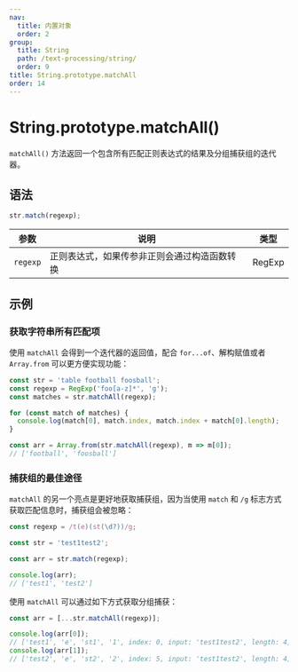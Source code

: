 ```yaml
---
nav:
  title: 内置对象
  order: 2
group:
  title: String
  path: /text-processing/string/
  order: 9
title: String.prototype.matchAll
order: 14
---
```


# String.prototype.matchAll()

`matchAll()` 方法返回一个包含所有匹配正则表达式的结果及分组捕获组的迭代器。

## 语法

```js
str.match(regexp);
```

| 参数     | 说明                                         | 类型   |
| -------- | -------------------------------------------- | ------ |
| `regexp` | 正则表达式，如果传参非正则会通过构造函数转换 | RegExp |

## 示例

### 获取字符串所有匹配项

使用 `matchAll` 会得到一个迭代器的返回值，配合 `for...of`、解构赋值或者 `Array.from` 可以更方便实现功能：

```js
const str = 'table football foosball';
const regexp = RegExp('foo[a-z]*', 'g');
const matches = str.matchAll(regexp);

for (const match of matches) {
  console.log(match[0], match.index, match.index + match[0].length);
}

const arr = Array.from(str.matchAll(regexp), m => m[0]);
// ['football', 'foosball']
```

### 捕获组的最佳途径

`matchAll` 的另一个亮点是更好地获取捕获组，因为当使用 `match` 和 `/g` 标志方式获取匹配信息时，捕获组会被忽略：

```js
const regexp = /t(e)(st(\d?))/g;

const str = 'test1test2';

const arr = str.match(regexp);

console.log(arr);
// ['test1', 'test2']
```

使用 `matchAll` 可以通过如下方式获取分组捕获：

```js
const arr = [...str.matchAll(regexp)];

console.log(arr[0]);
// ['test1', 'e', 'st1', '1', index: 0, input: 'test1test2', length: 4]
console.log(arr[1]);
// ['test2', 'e', 'st2', '2', index: 5, input: 'test1test2', length: 4]
```
